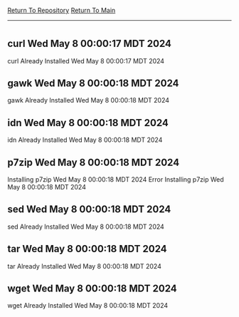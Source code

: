 [Return To Repository](https://github.com/DigitalWarrior/piholeparser/)
[Return To Main](https://github.com/DigitalWarrior/piholeparser/blob/master/RecentRunLogs/Mainlog.md)
____________________________________
# 
## curl Wed May  8 00:00:17 MDT 2024
curl Already Installed Wed May  8 00:00:17 MDT 2024
## gawk Wed May  8 00:00:18 MDT 2024
gawk Already Installed Wed May  8 00:00:18 MDT 2024
## idn Wed May  8 00:00:18 MDT 2024
idn Already Installed Wed May  8 00:00:18 MDT 2024
## p7zip Wed May  8 00:00:18 MDT 2024
Installing p7zip Wed May  8 00:00:18 MDT 2024
Error Installing p7zip Wed May  8 00:00:18 MDT 2024
## sed Wed May  8 00:00:18 MDT 2024
sed Already Installed Wed May  8 00:00:18 MDT 2024
## tar Wed May  8 00:00:18 MDT 2024
tar Already Installed Wed May  8 00:00:18 MDT 2024
## wget Wed May  8 00:00:18 MDT 2024
wget Already Installed Wed May  8 00:00:18 MDT 2024
